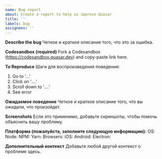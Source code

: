 ```yaml
---
name: Bug report
about: Create a report to help us improve Quasar
title: ''
labels: bug
assignees: ''
---
```


**Describe the bug**
Четкое и краткое описание того, что это за ошибка.

**Codesandbox (required)**
Fork a Codesandbox (https://codesandbox.quasar.dev) and copy-paste link here.

**To Reproduce**
Шаги для воспроизведения поведения:

1. Go to '...'
2. Click on '....'
3. Scroll down to '....'
4. See error

**Ожидаемое поведение**
Четкое и краткое описание того, что вы ожидали, что произойдет.

**Screenshots**
Если это применимо, добавьте скриншоты, чтобы помочь объяснить вашу проблему.

**Платформа (пожалуйста, заполните следующую информацию):**
OS:
Node:
NPM:
Yarn:
Browsers:
iOS:
Android:
Electron:

**Дополнительный контекст**
Добавьте любой другой контекст о проблеме здесь.
